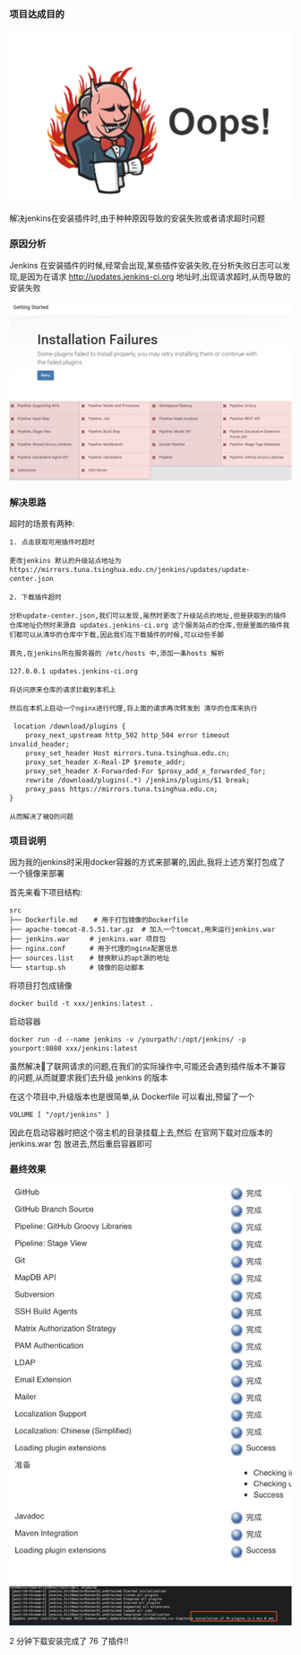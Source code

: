### 项目达成目的

![avatar](./images/opps.png)

解决jenkins在安装插件时,由于种种原因导致的安装失败或者请求超时问题

### 原因分析

Jenkins 在安装插件的时候,经常会出现,某些插件安装失败,在分析失败日志可以发现,是因为在请求 http://updates.jenkins-ci.org 地址时,出现请求超时,从而导致的安装失败

![avatar](./images/fail.jpg)

### 解决思路

超时的场景有两种:

    1. 点击获取可用插件时超时
    
    更改jenkins 默认的升级站点地址为 https://mirrors.tuna.tsinghua.edu.cn/jenkins/updates/update-center.json
    
    2. 下载插件超时
    
    分析update-center.json,我们可以发现,虽然时更改了升级站点的地址,但是获取到的插件仓库地址仍然时来源自 updates.jenkins-ci.org 这个服务站点的仓库,但是里面的插件我们都可以从清华的仓库中下载,因此我们在下载插件的时候,可以动些手脚
    
    首先,在jenkins所在服务器的 /etc/hosts 中,添加一条hosts 解析
    
    127.0.0.1 updates.jenkins-ci.org
    
    将访问原来仓库的请求拦截到本机上
    
    然后在本机上启动一个nginx进行代理,将上面的请求再次转发到 清华的仓库来执行
    
     location /download/plugins {
        proxy_next_upstream http_502 http_504 error timeout invalid_header;
        proxy_set_header Host mirrors.tuna.tsinghua.edu.cn;
        proxy_set_header X-Real-IP $remote_addr;
        proxy_set_header X-Forwarded-For $proxy_add_x_forwarded_for; 
        rewrite /download/plugins(.*) /jenkins/plugins/$1 break;
        proxy_pass https://mirrors.tuna.tsinghua.edu.cn;
    }
    
    从而解决了被Q的问题

### 项目说明

因为我的jenkins时采用docker容器的方式来部署的,因此,我将上述方案打包成了一个镜像来部署

首先来看下项目结构: 

```
src
├── Dockerfile.md    # 用于打包镜像的Dockerfile
├── apache-tomcat-8.5.51.tar.gz  # 加入一个tomcat,用来运行jenkins.war
├── jenkins.war     # jenkins.war 项目包
├── nginx.conf      # 用于代理的nginx配置信息
├── sources.list    # 替换默认的apt源的地址
└── startup.sh      # 镜像的启动脚本
```

将项目打包成镜像

```
docker build -t xxx/jenkins:latest .
```

启动容器
```
docker run -d --name jenkins -v /yourpath/:/opt/jenkins/ -p yourport:8080 xxx/jenkins:latest
```

虽然解决了联网请求的问题,在我们的实际操作中,可能还会遇到插件版本不兼容的问题,从而就要求我们去升级 jenkins 的版本

在这个项目中,升级版本也是很简单,从 Dockerfile 可以看出,预留了一个 
```
VOLUME [ "/opt/jenkins" ]
```

因此在启动容器时把这个宿主机的目录挂载上去,然后 在官网下载对应版本的 jenkins.war 包 放进去,然后重启容器即可

### 最终效果
![avatar](./images/download.jpg)
![avatar](./images/result.png)

2 分钟下载安装完成了 76 了插件!!